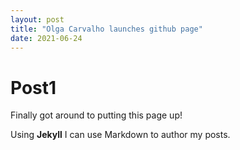 ```yaml
---
layout: post
title: "Olga Carvalho launches github page"
date: 2021-06-24
---
```

# Post1
Finally got around to putting this page up! 

Using **Jekyll** I can use Markdown to author my posts.
